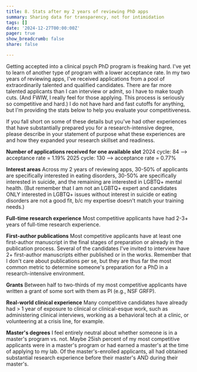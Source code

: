 ```yaml
---
title: 8. Stats after my 2 years of reviewing PhD apps
summary: Sharing data for transparency, not for intimidation
tags: []
date: '2024-12-27T00:00:00Z'
pager: true
show_breadcrumb: false
share: false

---
```


Getting accepted into a clinical psych PhD program is freaking hard. I've yet to learn of another type of program with a lower acceptance rate. In my two years of reviewing apps, I've received applications from a pool of extraordinarily talented and qualified candidates. There are far more talented applicants than I can interview or admit, so I have to make tough cuts. (And FWIW, I really feel for those applying. This process is seriously so competitive and hard.) I do not have hard and fast cutoffs for anything, but I'm providing the stats below to help you evaluate your competitiveness.

If you fall short on some of these details but you've had other experiences that have substantially prepared you for a research-intensive degree, please describe in your statement of purpose what these experiences are and how they expanded your research skillset and readiness.

**Number of applications received for one available slot**
2024 cycle: 84 --> acceptance rate = 1.19%
2025 cycle: 130 --> acceptance rate = 0.77%

**Interest areas**
Across my 2 years of reviewing apps, 30-50% of applicants are specifically interested in eating disorders, 30-50% are specifically interested in suicide, and the remaining are interested in LGBTQ+ mental health. (But remember that I am not an LGBTQ+ expert and candidates ONLY interested in LGBTQ+ issues without interest in suicide or eating disorders are not a good fit, b/c my expertise doesn't match your training needs.)

**Full-time research experience**
Most competitive applicants have had 2-3+ years of full-time research experience. 

**First-author publications**
Most competitive applicants have at least one first-author manuscript in the final stages of preparation or already in the publication process. Several of the candidates I've invited to interview have 2+ first-author manuscripts either published or in the works. Remember that I don't care about publications per se, but they are thus far the most common metric to determine someone's preparation for a PhD in a research-intensive environment.

**Grants**
Between half to two-thirds of my most competitive applicants have written a grant of some sort with them as PI (e.g., NSF GRFP).

**Real-world clinical experience**
Many competitive candidates have already had > 1 year of exposure to clinical or clinical-esque work, such as administering clinical interviews, working as a behavioral tech at a clinic, or volunteering at a crisis line, for example. 

**Master's degrees**
I feel entirely neutral about whether someone is in a master's program vs. not. Maybe 25ish percent of my most competitive applicants were in a master's program or had earned a master's at the time of applying to my lab. Of the master's-enrolled applicants, all had obtained substantial research experience before their master's AND during their master's.